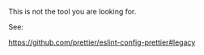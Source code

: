 This is not the tool you are looking for.

See:

https://github.com/prettier/eslint-config-prettier#legacy
